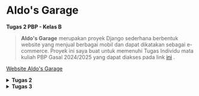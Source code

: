 # Aldo's Garage

**Tugas 2 PBP - Kelas B**

> **Aldo's Garage** merupakan proyek Django sederhana berbentuk website yang menjual berbagai mobil dan dapat dikatakan sebagai e-commerce. Proyek ini saya buat untuk memenuhi Tugas Individu mata kuliah PBP Gasal 2024/2025 yang dapat diakses pada link [ini](http://rogerio-geraldo-aldo-garage.pbp.cs.ui.ac.id/) .

[Website Aldo's Garage](http://rogerio-geraldo-aldo-garage.pbp.cs.ui.ac.id/)

<details>
<summary> <b> Tugas 2 </b> </summary>

## **Step-step pengerjaan Proyek Aldo's Garage**

* ### Melakukan Inisiasi Project

Petama-tama saya membuat direktori baru dengan nama aldo-garage, kemudian setelah itu saya membuat file `requirements.txt` yang berisi dependencies dan mengisinya dengan dependencies yang ada.

Setelah itu saya melakukan instalasi menggunakan virtual environment pada terminal dengan command `pip install -r requirements.txt` lalu membuat proyek Django dengan perintah `django-admin startproject aldo-garage .`

* ### Run Server Django

Untuk melakukan runserver, saya menambahkan `["localhost", "127.0.0.1"]` pada `ALLOWED_HOSTS` yang ada pada file `setting.py` untuk melakukan deployment kemudian menjalankan server dengan command `python manage.py runserver`

* ### Menginisiasi `main`

Untuk membuat `main` lakukan command `python manage.py startapp main`, kemudian kita harus menambahkan `main` ke `INSTALLED_APPS` pada file `settings.py`.

Setelah menginisiasi `main` saya mengubah file `models.py` pada direktori `main` untuk melakukan mendefinisikan model baru dengan class dan fungsi yang ada pada tutorial.

Setelah itu saya melakukan migrate model baru tersebut dengan command `python manage.py makemigrations` dan `python manage.py migrate`.

* ### Membuat `main.html`

Mengisi file `main.html` dengan template:

```
<h1>Aldo's Garage</h1>

<h5>NPM: </h5>
<p>{{npm}}</p> 

<h5>Name: </h5>
<p>{{name}}</p>

<h5>Class: </h5>
<p>{{class}}</p> 

<h5>E-Commerce: </h5>
<p>{{e-commerce}}</p> 

<h5>Produk: </h5>
<p>{{product}}</p>

<h5>Harga: </h5>
<p>{{price}}</p> 

```

Kemudian kita juga harus mengisi file `views.py` dengan template function `show_main` yang ada pada file tutorial.

* ### Routing `main`

Saya mengatur URL pada aplikasi `main` dengan mengedit file `urls.py` pada folder `main` dengan template:

```
from django.urls import path
from main.views import show_main

app_name = 'main'

urlpatterns = [
    path('', show_main, name='show_main'),
]
```

Setelah itu kita dapat menjalankan `main` dengan command `python manage.py runserver`

## **Jawaban Tugas 2**

* ### Bagan request client ke web aplikasi berbasis Django

![](/BAGAN.jpg)

Dalam alur kerja Django, urls.py bertugas mengatur routing dengan meneruskan request pengguna ke fungsi yang sesuai di views.py. Di views.py, logika aplikasi diimplementasikan, seperti mengambil atau memodifikasi data dari models.py yang terhubung dengan basis data. Data yang diambil kemudian diteruskan ke berkas HTML (template) untuk menghasilkan tampilan yang akan dilihat pengguna. Setelah semua proses selesai, views.py mengembalikan response yang berisi HTML hasil render kepada pengguna, yang kemudian ditampilkan di browser.

* ### Jelaskan fungsi git dalam pengembangan perangkat lunak!


Git berfungsi sebagai sistem kontrol versi yang membantu pengembang melacak dan mengelola perubahan kode dalam proyek perangkat lunak. Dengan Git, pengembang dapat bekerja secara kolaboratif, membuat cabang (branch) untuk fitur baru, dan menggabungkannya (merge) kembali ke cabang utama setelah diuji. Ini juga memungkinkan rollback ke versi sebelumnya jika terjadi kesalahan, sehingga mempermudah pengelolaan versi dan integritas kode dalam pengembangan perangkat lunak.

* ### Menurut Anda, dari semua framework yang ada, mengapa framework Django dijadikan permulaan pembelajaran pengembangan perangkat lunak?


Django sering dijadikan permulaan dalam pembelajaran pengembangan perangkat lunak karena beberapa alasan utama. Pertama, Django adalah framework "batteries-included", artinya Django menyediakan banyak fitur bawaan seperti sistem autentikasi, manajemen basis data, dan routing, sehingga pengembang pemula bisa langsung fokus pada pengembangan aplikasi tanpa perlu membangun fitur-fitur dasar dari awal. Kedua, Django menggunakan bahasa Python, yang terkenal mudah dipelajari dan digunakan, menjadikannya pilihan yang baik untuk pemula. Selain itu, Django menerapkan pola Model-View-Template (MVT) yang memisahkan logika aplikasi, data, dan tampilan, sehingga membantu pengembang memahami struktur aplikasi yang terorganisir dengan baik. Dukungan dokumentasi yang kuat dan komunitas yang aktif juga menjadikan Django populer di kalangan pemula.

* ### Mengapa model pada Django disebut sebagai ORM?

Model pada Django disebut sebagai ORM (Object-Relational Mapping) karena Django menggunakan teknik ini untuk memetakan objek-objek Python ke dalam tabel-tabel basis data relasional secara otomatis. Dalam ORM, setiap model di Django merepresentasikan sebuah tabel di basis data, dan setiap atribut dari model tersebut merepresentasikan kolom di tabel. ORM memungkinkan pengembang untuk berinteraksi dengan basis data menggunakan kode Python tanpa perlu menulis query SQL secara langsung. Hal ini mempermudah manipulasi data dan membuat kode lebih bersih, terstruktur, dan mudah dipelihara.

</details>

<details>
<summary> <b> Tugas 3 </b> </summary>

## **Jawaban Tugas 3**

* ### Mengapa kita memerlukan data delivery dalam pengimplementasian sebuah platform?
Karena dalam mengimplementasikan suatu platform kita bertujuan untuk memastikan bahwa data yang dikirim antar sistemnya dapat berjalan dengan cara yang cepat, efisien, aman, dan konsisten. Apabila kita tidak menggunakan data delivery dalam sebuah platform, maka aplkasi tidak mungkin bisa menyajikan informasi yang tepat kepada pengguna secara real-time. Data delivery juga dapat memungkinkan platform untuk beroperasi secara terdistribusi yang tentunya mendukung skala besar serta memfasilitasi komunikasi antar komponen yang berbeda secara smooth.

* ### Mana yang lebih baik antara XML dan JSON? Mengapa JSON lebih populer dibandingkan XML?
JSON (JavaScript Object Notation) lebih populer dibandingkan XML (eXtensible Markup Language) karena struktur JSON yang lebih ringkas dan mudah dibaca baik oleh manusia maupun mesin. JSON menggunakan sintaks pasangan *key-value* yang sederhana, mirip dengan objek dalam banyak bahasa pemrograman, sehingga menghasilkan ukuran file yang lebih kecil dan lebih efisien dalam transfer data. Sebaliknya, XML memerlukan banyak tag pembuka dan penutup, membuatnya lebih verbose dan menghasilkan ukuran file yang lebih besar. JSON juga lebih mudah diintegrasikan dan didukung langsung oleh hampir semua bahasa pemrograman modern, menjadikannya pilihan yang lebih praktis untuk pertukaran data dalam aplikasi web dan API.

* ### Jelaskan fungsi dari method is_valid() pada form Django dan mengapa kita membutuhkan method tersebut?
Method `is_valid()` pada form di Django digunakan untuk memeriksa apakah data yang dimasukkan ke dalam form memenuhi semua persyaratan validasi yang ditentukan, baik dari sisi form field maupun validasi kustom yang didefinisikan pengguna. Ketika `is_valid()` dipanggil, Django akan memeriksa apakah semua field form diisi dengan benar sesuai dengan tipe data yang diharapkan dan aturan validasi, seperti panjang maksimum, format email, atau validasi logika lainnya. Jika semua validasi lolos, method ini mengembalikan `True`, dan data yang telah dibersihkan dapat diakses melalui atribut `cleaned_data`. Sebaliknya, jika terdapat kesalahan, `is_valid()` akan mengembalikan `False` dan menyimpan pesan kesalahan di atribut `errors`. Method ini penting untuk memastikan bahwa data yang diproses dalam aplikasi aman dan sesuai dengan aturan yang telah ditentukan sebelum disimpan ke database atau digunakan lebih lanjut.

* ### Mengapa kita membutuhkan csrf_token saat membuat form di Django? Apa yang dapat terjadi jika kita tidak menambahkan csrf_token pada form Django? Bagaimana hal tersebut dapat dimanfaatkan oleh penyerang?
Kita membutuhkan `csrf_token` saat membuat form di Django untuk melindungi aplikasi dari serangan yang disebut **Cross-Site Request Forgery (CSRF)**. Serangan ini terjadi ketika penyerang membuat pengguna yang sudah login mengirimkan permintaan yang tidak diinginkan, seperti mengubah kata sandi atau melakukan transaksi, tanpa sepengetahuan pengguna. Dengan menambahkan `csrf_token` ke form, Django menghasilkan token unik yang disertakan setiap kali pengguna mengirimkan form. Token ini kemudian diperiksa oleh server untuk memastikan bahwa permintaan benar-benar berasal dari aplikasi, bukan dari sumber lain yang berbahaya. Jika kita tidak menambahkan `csrf_token`, aplikasi bisa menjadi rentan terhadap serangan CSRF, yang memungkinkan penyerang melakukan aksi jahat tanpa persetujuan pengguna.

## **Step-by-step Pengimplementasian Checklist**

* ### Membuat `forms.py`

Pertama-tama saya membuat form untuk menerima input dengan membuat file `forms.py` pada direktori main dengan kode

```
from django.forms import ModelForm
from main.models import CarEntry

class CarEntryForm(ModelForm):
    class Meta:
        model = CarEntry
        fields = ["name", "price", "description", "car_horsepower"]
```

* ### Mengubah dan menambahkan fungsi pada `views.py`

Setelah membuat file `forms.py`, saya kemudian melakukan modifikasi pada function `show_main` pada file `views.py` saya dengan kode

```
def show_main(request):
    car_entries = CarEntry.objects.all()

    context = {
        'npm' : '2306245623',
        'name': 'Rogerio Geraldo Wibhowo',
        'class': 'PBP B',
        'car_entries': car_entries
    }

    return render(request, "main.html", context)
```

Kemudian saya menambahkan function baru yaitu `create_car_entry` pada file `views.py` untuk menerima data dan berisi

```
def create_car_entry(request):
    form = CarEntryForm(request.POST or None)

    if form.is_valid() and request.method == "POST":
        form.save()
        return redirect('main:show_main')

    context = {'form': form}
    return render(request, "create_car_entry.html", context)
```

* ### Membuat template baru

Saya membuat template baru untuk tampilan ketika menambahkan produk dengan nama `create_car_entry.html` pada direktori `templates` yang ada pada `main` yang berisi

```
{% extends 'base.html' %} 
{% block content %}
<h1>Add New Mood Entry</h1>

<form method="POST">
  {% csrf_token %}
  <table>
    {{ form.as_table }}
    <tr>
      <td></td>
      <td>
        <input type="submit" value="Add Car Entry" />
      </td>
    </tr>
  </table>
</form>

{% endblock %}
```

Diikuti dengan menambahkan kode berikut pada file `main.html` dalam bentuk tabel serta menambahkan button `Add Car Entry` untuk menambahkan form

```
{% if not car_entries %}
<p>Belum ada data mobil yang masuk.</p>
{% else %}
<table>
  <tr>
    <th>Car Name</th>
    <th>Price</th>
    <th>Description</th>
    <th>Horsepower</th>
  </tr>

  {% comment %} Berikut cara memperlihatkan data mobil di bawah baris ini 
  {% endcomment %} 
  {% for car_entry in car_entries %}
  <tr>
    <td>{{car_entry.name}}</td>
    <td>{{car_entry.price}}</td>
    <td>{{car_entry.description}}</td>
    <td>{{car_entry.car_horsepower}}</td>
  </tr>
  {% endfor %}
</table>
{% endif %}

<br />

<a href="{% url 'main:create_car_entry' %}">
  <button>Add New Car Entry</button>
</a>
```

* ### Mengembalikan data dalam bentuk XML dan JSON

Pertama saya menambahkan import `HttpRespnse` dan `Serializer` pada file `views.py`

```
from django.http import HttpResponse
from django.core import serializers
```

Lalu saya membuat function baru dengan nama `show_xml` dan `show_json` masih pada file `views.py`

```
def show_xml(request):
    data = CarEntry.objects.all()
    return HttpResponse(serializers.serialize("xml", data), content_type="application/xml")

def show_json(request):
    data = CarEntry.objects.all()
    return HttpResponse(serializers.serialize("json", data), content_type="application/json")

def show_xml_by_id(request, id):
    data = CarEntry.objects.filter(pk=id)
    return HttpResponse(serializers.serialize("xml", data), content_type="application/xml")

def show_json_by_id(request, id):
    data = CarEntry.objects.filter(pk=id)
    return HttpResponse(serializers.serialize("json", data), content_type="application/json")
```

Function `show_xml_by_id` dan `show_json_by_id` digunakan untuk melakukan return data berdasarkan id.

Setelah itu, saya melakukan import function yang telah saya buat pada file `urls.py` yang ada pada `main`

```
...
from main.views import show_main, create_car_entry, show_xml, show_json, show_xml_by_id, show_json_by_id
...
```

Lalu tambahkan path ke dalam `urlpatterns` untuk mengakses function yang telah diimport

```
...
urlpatterns = [
    path('', show_main, name='show_main'),
    path('create-car-entry', create_car_entry, name='create_car_entry'),
    path('xml/', show_xml, name='show_xml'),
    path('json/', show_json, name='show_json'),
    path('xml/<str:id>/', show_xml_by_id, name='show_xml_by_id'),
    path('json/<str:id>/', show_json_by_id, name='show_json_by_id'),
]
```

Dengan ini, input `form` adapat dijalankan dengan command `python manage.py runserver` dan buka link <http://localhost:8000>.

## Postman
1. XML
![XML](xml.png)
2. JSON
![JSON](json.png)
3. XML by ID
![XML by ID](<xml id.png>)
4. JSON by ID
 ![JSON by ID](<json id.png>)




